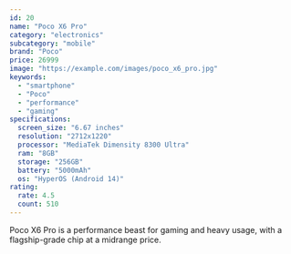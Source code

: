 ```yaml
---
id: 20
name: "Poco X6 Pro"
category: "electronics"
subcategory: "mobile"
brand: "Poco"
price: 26999
image: "https://example.com/images/poco_x6_pro.jpg"
keywords:
  - "smartphone"
  - "Poco"
  - "performance"
  - "gaming"
specifications:
  screen_size: "6.67 inches"
  resolution: "2712x1220"
  processor: "MediaTek Dimensity 8300 Ultra"
  ram: "8GB"
  storage: "256GB"
  battery: "5000mAh"
  os: "HyperOS (Android 14)"
rating:
  rate: 4.5
  count: 510
---
```


Poco X6 Pro is a performance beast for gaming and heavy usage, with a flagship-grade chip at a midrange price.
